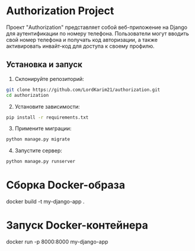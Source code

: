 # Authorization Project

Проект "Authorization" представляет собой веб-приложение на Django для аутентификации по номеру телефона. Пользователи могут вводить свой номер телефона и получать код авторизации, а также активировать инвайт-код для доступа к своему профилю.

## Установка и запуск

1. Склонируйте репозиторий:

```bash
git clone https://github.com/LordKarim21/authorization.git
cd authorization
```

2. Установите зависимости:

```bash
pip install -r requirements.txt
```

3. Примените миграции:

```bash
python manage.py migrate
```

4. Запустите сервер:

```bash
python manage.py runserver
```

# Сборка Docker-образа
docker build -t my-django-app .

# Запуск Docker-контейнера
docker run -p 8000:8000 my-django-app
